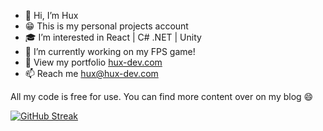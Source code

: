 - 👋 Hi, I’m Hux
- 😁 This is my personal projects account
- 🎓 I’m interested in React | C# .NET | Unity
- 🔧 I’m currently working on my FPS game! 
- 🤖 View my portfolio [hux-dev.com](https://hux-dev.com)
- 📫 Reach me hux@hux-dev.com

All my code is free for use. You can find more content over on my blog 😄

[![GitHub Streak](https://streak-stats.demolab.com/?user=huuxxx&theme=dark)](https://git.io/streak-stats)
